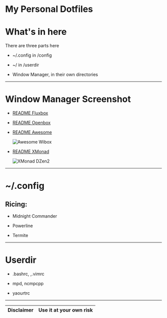 My Personal Dotfiles
=====================

# What's in here

There are three parts here

* ~/.config in /config

* ~/ in /userdir

* Window Manager, in their own directories

-- -- --

#  Window Manager Screenshot

* [README Fluxbox][readme-fluxbox]

* [README Openbox][readme-openbox]

* [README Awesome][readme-awesome]

  ![Awesome Wibox][wibox-all]

* [README XMonad][readme-xmonad]

  ![XMonad DZen2][dzen-all]

-- -- --

# ~/.config

## Ricing:

* Midnight Commander

* Powerline

* Termite

-- -- --

# Userdir

* .bashrc, ,.vimrc

* mpd, ncmpcpp

* yaourtrc



-- -- --

| Disclaimer | Use it at your own risk |
| ---------- | ----------------------- |

[readme-fluxbox]: https://github.com/epsi-rns/dotfiles/blob/master/fluxbox/README.md
[readme-openbox]: https://github.com/epsi-rns/dotfiles/blob/master/openbox/README.md
[readme-awesome]: https://github.com/epsi-rns/dotfiles/blob/master/awesome/README.md
[readme-xmonad]: https://github.com/epsi-rns/dotfiles/blob/master/xmonad/README.md

[wibox-all]: https://github.com/epsi-rns/dotfiles/blob/master/awesome/readme/wibox-all.png
[dzen-all]: https://github.com/epsi-rns/dotfiles/blob/master/xmonad/readme/dzen-all.png
